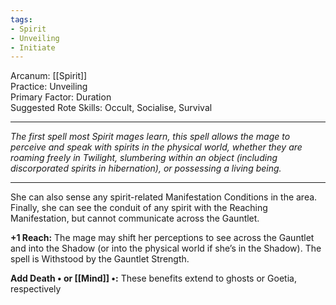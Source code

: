 ```yaml
---
tags:
- Spirit
- Unveiling
- Initiate
---
```


Arcanum: [[Spirit]]\
Practice: Unveiling\
Primary Factor: Duration\
Suggested Rote Skills: Occult, Socialise, Survival

---

_The first spell most Spirit mages learn, this spell allows the mage to perceive and speak with spirits in the physical world, whether they are roaming freely in Twilight, slumbering within an object (including discorporated spirits in hibernation), or possessing a living being._

---

She can also sense any spirit-related Manifestation Conditions in the area.\
Finally, she can see the conduit of any spirit with the Reaching Manifestation, but cannot communicate across the Gauntlet.

**+1 Reach:** The mage may shift her perceptions to see across the Gauntlet and into the Shadow (or into the physical world if she’s in the Shadow). The spell is Withstood by the Gauntlet Strength.

**Add Death • or [[Mind]] •:** These benefits extend to ghosts or Goetia, respectively